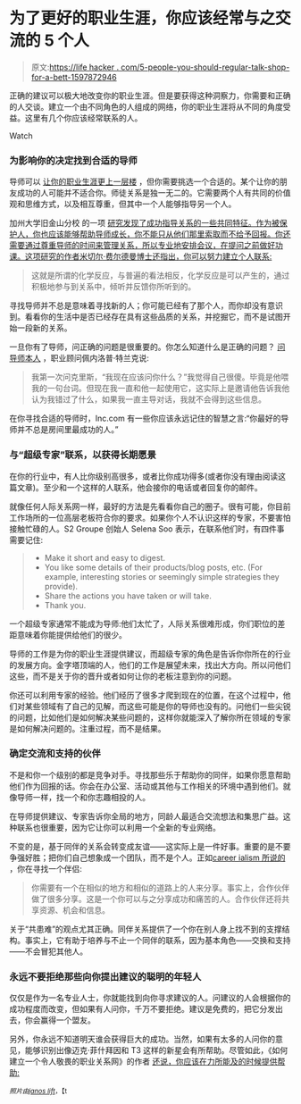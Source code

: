# 为了更好的职业生涯，你应该经常与之交流的 5 个人

> 原文:[https://life hacker . com/5-people-you-should-regular-talk-shop-for-a-bett-1597872946](https://lifehacker.com/5-people-you-should-regularly-talk-shop-with-for-a-bett-1597872946)

正确的建议可以极大地改变你的职业生涯。但是要获得这种洞察力，你需要和正确的人交谈。建立一个由不同角色的人组成的网络，你的职业生涯将从不同的角度受益。这里有几个你应该经常联系的人。

Watch

### 为影响你的决定找到合适的导师

导师可以 [让你的职业生涯更上一层楼](https://lifehacker.com/find-a-mentor-to-take-your-career-to-the-next-level-5990246) ，但你需要挑选一个合适的。某个让你的朋友成功的人可能并不适合你。师徒关系是独一无二的。它需要两个人有共同的价值观和思维方式，以及相互尊重，但其中一个人能够指导另一个人。

加州大学旧金山分校 的一项 [研究发现了成功指导关系的一些共同特征。作为被保护人，你也应该能够帮助导师成长，你不能只从他们那里索取而不给予回报。你还需要通过尊重导师的时间来管理关系，所以专业地安排会议，在提问之前做好功课。这项研究的作者米切尔·费尔德曼博士还指出，你可以努力建立个人联系:](http://www.ucsf.edu/news/2013/01/13390/study-examines-qualities-good-and-bad-mentoring-relationships)

> 这就是所谓的化学反应，与普遍的看法相反，化学反应是可以产生的，通过积极地参与到关系中，倾听并反馈你所听到的。

寻找导师并不总是意味着寻找新的人；你可能已经有了那个人，而你却没有意识到。看看你的生活中是否已经存在具有这些品质的关系，并挖掘它，而不是试图开始一段新的关系。

一旦你有了导师，问正确的问题是很重要的。你怎么知道什么是正确的问题？ [问导师本人](http://lifehacker.com/ask-your-mentor-what-you-should-be-asking-them-391627) ，职业顾问佩内洛普·特兰克说:

> 我第一次问克里斯，“我现在应该问你什么？”我觉得自己很傻。毕竟是他喂我的一句台词。但现在我一直和他一起使用它，这实际上是邀请他告诉我他认为我错过了什么，如果我一直主导对话，我就不会得到这些信息。

在你寻找合适的导师时，Inc.com 有一些你应该永远记住的智慧之言:“你最好的导师并不总是房间里最成功的人。”

### 与“超级专家”联系，以获得长期愿景

在你的行业中，有人比你级别高很多，或者比你成功得多(或者你没有理由阅读这篇文章)。至少和一个这样的人联系，他会接你的电话或者回复你的邮件。

就像任何人际关系网一样，最好的方法是先看看你自己的圈子。很有可能，你目前工作场所的一位高层老板符合你的要求。如果你个人不认识这样的专家，不要害怕接触忙碌的人。S2 Groupe 创始人 Selena Soo 表示，在联系他们时，有四件事需要记住:

> *   Make it short and easy to digest.
> *   You like some details of their products/blog posts, etc. (For example, interesting stories or seemingly simple strategies they provide).
> *   Share the actions you have taken or will take.
> *   Thank you.

一个超级专家通常不能成为导师:他们太忙了，人际关系很难形成，你们职位的差距意味着你能提供给他们的很少。

导师的工作是为你的职业生涯提供建议，而超级专家的角色是告诉你你所在的行业的发展方向。金字塔顶端的人，他们的工作是展望未来，找出大方向。所以问他们这些，而不是关于你的晋升或者如何让你的老板注意到你的问题。

你还可以利用专家的经验。他们经历了很多才爬到现在的位置，在这个过程中，他们对某些领域有了自己的见解，而这些可能是你的导师也没有的。问他们一些尖锐的问题，比如他们是如何解决某些问题的，这样你就能深入了解你所在领域的专家是如何解决问题的。注重过程，而不是结果。

### 确定交流和支持的伙伴

不是和你一个级别的都是竞争对手。寻找那些乐于帮助你的同伴，如果你愿意帮助他们作为回报的话。你会在办公室、活动或其他与工作相关的环境中遇到他们。就像导师一样，找一个和你志趣相投的人。

在导师提供建议、专家告诉你全局的地方，同龄人最适合交流想法和集思广益。这种联系也很重要，因为它让你可以利用一个全新的专业网络。

不变的是，基于同伴的关系会转变成友谊——这实际上是一件好事。重要的是不要争强好胜；把你们自己想象成一个团队，而不是个人。正如[career ialism 所说的](http://www.careerealism.com/top-10-people-you-must-have-in-your-network/#w2DdV4iTAjKk6Xfg.99) ，你在寻找一个伴侣:

> 你需要有一个在相似的地方和相似的道路上的人来分享。事实上，合作伙伴做了很多分享。这是一个你可以与之分享成功和痛苦的人。合作伙伴还将共享资源、机会和信息。

关于“共患难”的观点尤其正确。同伴关系提供了一个你在别人身上找不到的支撑结构。事实上，它有助于培养与不止一个同伴的联系，因为基本角色——交换和支持——不会冒犯其他人。

### 永远不要拒绝那些向你提出建议的聪明的年轻人

仅仅是作为一名专业人士，你就能找到向你寻求建议的人。问建议的人会根据你的成功程度而改变，但如果有人问你，千万不要拒绝。建议是免费的，把它分发出去，你会赢得一个盟友。

另外，你永远不知道明天谁会获得巨大的成功。当然，如果有太多的人问你的意见，能够识别出像迈克·菲什拜因和 T3 这样的新星会有所帮助。尽管如此，《如何建立一个令人敬畏的职业关系网》的作者 [还说，你应该在力所能及的时候提供帮助:](http://www.amazon.com/Business-Networking-Professional-Strategies-relationships/dp/1497316650/?asc_campaign=InlineText&asc_refurl=https://lifehacker.com/5-people-you-should-regularly-talk-shop-with-for-a-bett-1597872946&asc_source=&tag=kinjalifehackerlink-20)

*<small>照片由</small>*[*<small>janos lift</small>*](http://www.shutterstock.com/pic-92242096/stock-vector-collection-of-business-people-in-different-poses.html?src=pp-photo-127242800-Xi3Y1apj7sOvHnHGO7nO_Q-2)<small>，【t</small>